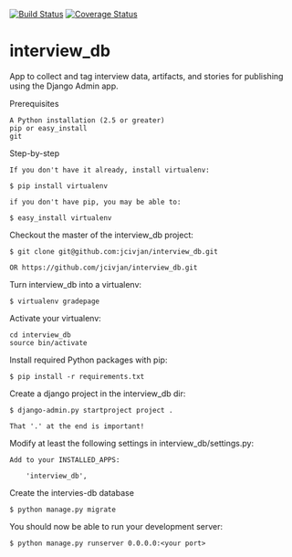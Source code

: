 [![Build Status](https://travis-ci.org/uw-it-aca/interview_db.svg?branch=0.0.0.b3)](https://travis-ci.org/uw-it-aca/interview_db)
[![Coverage Status](https://coveralls.io/repos/github/uw-it-aca/interview_db/badge.svg?branch=master)](https://coveralls.io/github/uw-it-aca/interview_db?branch=master)
# interview_db

App to collect and tag interview data, artifacts, and stories for publishing using the Django Admin app.

Prerequisites

    A Python installation (2.5 or greater)
    pip or easy_install
    git

Step-by-step

    If you don't have it already, install virtualenv:

    $ pip install virtualenv

    if you don't have pip, you may be able to:

    $ easy_install virtualenv

Checkout the master of the interview_db project:

    $ git clone git@github.com:jcivjan/interview_db.git

    OR https://github.com/jcivjan/interview_db.git
    
Turn interview_db into a virtualenv:

    $ virtualenv gradepage   

Activate your virtualenv:

    cd interview_db
    source bin/activate
    
Install required Python packages with pip:

    $ pip install -r requirements.txt

Create a django project in the interview_db dir:

    $ django-admin.py startproject project .

    That '.' at the end is important!

Modify at least the following settings in interview_db/settings.py:

    Add to your INSTALLED_APPS:

        'interview_db',

Create the intervies-db database

    $ python manage.py migrate

You should now be able to run your development server:

    $ python manage.py runserver 0.0.0.0:<your port>



